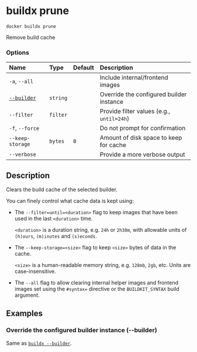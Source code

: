 # buildx prune

```
docker buildx prune
```

<!---MARKER_GEN_START-->
Remove build cache

### Options

| Name                    | Type     | Default | Description                               |
|:------------------------|:---------|:--------|:------------------------------------------|
| `-a`, `--all`           |          |         | Include internal/frontend images          |
| [`--builder`](#builder) | `string` |         | Override the configured builder instance  |
| `--filter`              | `filter` |         | Provide filter values (e.g., `until=24h`) |
| `-f`, `--force`         |          |         | Do not prompt for confirmation            |
| `--keep-storage`        | `bytes`  | `0`     | Amount of disk space to keep for cache    |
| `--verbose`             |          |         | Provide a more verbose output             |


<!---MARKER_GEN_END-->

## Description

Clears the build cache of the selected builder.

You can finely control what cache data is kept using:

- The `--filter=until=<duration>` flag to keep images that have been used in
  the last `<duration>` time.

  `<duration>` is a duration string, e.g. `24h` or `2h30m`, with allowable
  units of `(h)ours`, `(m)inutes` and `(s)econds`.

- The `--keep-storage=<size>` flag to keep `<size>` bytes of data in the cache.

  `<size>` is a human-readable memory string, e.g. `128mb`, `2gb`, etc. Units
  are case-insensitive.

- The `--all` flag to allow clearing internal helper images and frontend images
  set using the `#syntax=` directive or the `BUILDKIT_SYNTAX` build argument.

## Examples

### <a name="builder"></a> Override the configured builder instance (--builder)

Same as [`buildx --builder`](buildx.md#builder).
